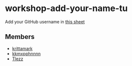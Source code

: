 # workshop-add-your-name-tu

Add your GitHub username in [this sheet](https://docs.google.com/spreadsheets/d/1iTezACN2ka--zkFGySf-LzqwAlJjcsjDpvpHEkKJ8dg/edit#gid=0)

## Members
- [krittamark](https://github.com/krittamark)
- [kkmxpphnnnn](https://github.com/kkmxpphnnnn)
- [Tlezz](https://github.com/Tlezz)
